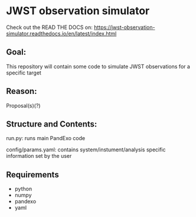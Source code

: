 # JWST observation simulator

Check out the READ THE DOCS on: https://jwst-observation-simulator.readthedocs.io/en/latest/index.html

## Goal:

This repository will contain some code to simulate JWST observations for a specific target

## Reason:

Proposal(s)(?)

## Structure and Contents:

run.py: runs main PandExo code

config/params.yaml: contains system/instument/analysis specific information set by the user 

## Requirements

- python
- numpy
- pandexo
- yaml
